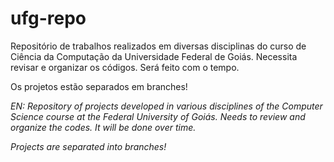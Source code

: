 # ufg-repo
Repositório de trabalhos realizados em diversas disciplinas do curso de Ciência da Computação da Universidade Federal de Goiás. Necessita revisar e organizar os códigos. Será feito com o tempo.

Os projetos estão separados em branches!

*EN: Repository of projects developed in various disciplines of the Computer Science course at the Federal University of Goiás. Needs to review and organize the codes. It will be done over time.*

*Projects are separated into branches!*

